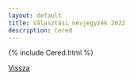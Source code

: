```yaml
---
layout: default
title: Választási névjegyzék 2022
description: Cered
---
```


{% include Cered.html %}

[Vissza](./)
